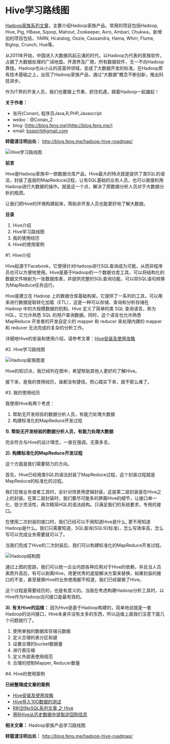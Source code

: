Hive学习路线图
================

[Hadoop家族系列文章](http://blog.fens.me/series-hadoop-family/)，主要介绍Hadoop家族产品，常用的项目包括Hadoop, Hive, Pig, HBase, Sqoop, Mahout, Zookeeper, Avro, Ambari, Chukwa，新增加的项目包括，YARN, Hcatalog, Oozie, Cassandra, Hama, Whirr, Flume, Bigtop, Crunch, Hue等。

从2011年开始，中国进入大数据风起云涌的时代，以Hadoop为代表的家族软件，占据了大数据处理的广阔地盘。开源界及厂商，所有数据软件，无一不向Hadoop靠拢。Hadoop也从小众的高富帅领域，变成了大数据开发的标准。在Hadoop原有技术基础之上，出现了Hadoop家族产品，通过“大数据”概念不断创新，推出科技进步。

作为IT界的开发人员，我们也要跟上节奏，抓住机遇，跟着Hadoop一起雄起！

**关于作者：**

+ 张丹(Conan), 程序员Java,R,PHP,Javascript
+ weibo：@Conan_Z
+ blog: [http://blog.fens.me](http://blog.fens.me/)
+ email: bsspirit@gmail.com

**转载请注明出处：**
http://blog.fens.me/hadoop-hive-roadmap/

![Hive学习路线图](http://blog.fens.me/wp-content/uploads/2013/10/hadoop-hive-roadmap-title.png)

**前言**

Hive是Hadoop家族中一款数据仓库产品，Hive最大的特点就是提供了类SQL的语法，封装了底层的MapReduce过程，让有SQL基础的业务人员，也可以直接利用Hadoop进行大数据的操作。就是这一个点，解决了原数据分析人员对于大数据分析的瓶颈。

让我们把Hive的环境构建起来，帮助非开发人员也能更好地了解大数据。

**目录**

1. Hive介绍
2. Hive学习路线图
3. 我的使用经历
4. Hive的使用案例


#1. Hive介绍

Hive起源于Facebook，它使得针对Hadoop进行SQL查询成为可能，从而非程序员也可以方便地使用。Hive是基于Hadoop的一个数据仓库工具，可以将结构化的数据文件映射为一张数据库表，并提供完整的SQL查询功能，可以将SQL语句转换为MapReduce任务运行。

Hive是建立在 Hadoop 上的数据仓库基础构架。它提供了一系列的工具，可以用来进行数据提取转化加载（ETL），这是一种可以存储、查询和分析存储在 Hadoop 中的大规模数据的机制。Hive 定义了简单的类 SQL 查询语言，称为 HQL，它允许熟悉 SQL 的用户查询数据。同时，这个语言也允许熟悉 MapReduce 开发者的开发自定义的 mapper 和 reducer 来处理内建的 mapper 和 reducer 无法完成的复杂的分析工作。

详细地Hive的安装和使用介绍，请参考文章：[Hive安装及使用攻略](http://blog.fens.me/hadoop-hive-intro/)

#2. Hive学习路线图

![Hadoop家族图谱](http://blog.fens.me/wp-content/uploads/2013/10/hadoop-hive-roadmap.png)

Hive的知识点，我已经列在图中，希望帮助其他人更好的了解Hive。

接下来，是我的使用经历，谁都没有捷径。把心踏实下来，就不那么难了。


#3. 我的使用经历

我使用Hive有两个考虑：

1. 帮助无开发经验的数据分析人员，有能力处理大数据
2. 构建标准化的MapReduce开发过程

**1). 帮助无开发经验的数据分析人员，有能力处理大数据**

完全符合与Hive的设计理念，一直在强调，无需多言。

**2). 构建标准化的MapReduce开发过程**

这个方面是我们需要努力的方向。

首先，Hive已经用类SQL的语法封装了MapReduce过程，这个封装过程就是MapReduce的标准化的过程。

我们在做业务或者工具时，会针对场景用逻辑封装，这是第二层封装是在Hive之上的封装。在第二层封装时，我们要尽可能多的屏蔽Hive的细节，让接口单一化，低少灵活性，再次精简HQL的语法结构。只满足我们的系统要求，专用的接口。

在使用二次封装的接口时，我们已经可以不用知道Hive是什么, 更不用知道Hadoop是什么。我们只需要知道，SQL查询(SQL92标准)，怎么写效率高，怎么写可以完成业务需要就可以了。

当我们完成了Hive的二次封装后，我们可以构建标准化的MapReduce开发过程。

![Hadoop结构图](http://blog.fens.me/wp-content/uploads/2013/10/hive-architect-2.jpg)

通过上图的思路，我们可以统一企业内部各种应用对于Hive的依赖，并且当人员素质升高后，有可以剥离Hive，用更优秀的底层解决方案来替换，如果封装的接口的不变，甚至替换Hive时业务使用都不知道，我们已经替换了Hive。

这个过程是需要经历的，也是有意义的。当我在考虑构建Hadoop分析工具时，以Hive作为Hadoop访问接口是最有效的。

**3). 有关Hive的运维：**
因为Hive是基于Hadoop构建的，简单地说就是一套Hadoop的访问接口，Hive本身并没有太多的东西，所以运维上面我们注意下面几个问题就行了。

1. 使用单独的数据库存储元数据
2. 定义合理的表分区和键
3. 设置合理的bucket数据量
4. 进行表压缩
5. 定义外部表使用规范
6. 合理的控制Mapper, Reducer数量


#4. Hive的使用案例

**已经整理成文章的案例**

+ [Hive安装及使用攻略](http://blog.fens.me/hadoop-hive-intro/)
+ [Hive导入10G数据的测试](http://blog.fens.me/hadoop-hive-10g/)
+ [R利剑NoSQL系列文章 之 Hive](http://blog.fens.me/nosql-r-hive/)
+ [用RHive从历史数据中提取逆回购信息](http://blog.fens.me/finance-rhive-repurchase/)

**相关文章：**
Hadoop家族产品学习路线图

**转载请注明出处：**
http://blog.fens.me/hadoop-hive-roadmap/





















